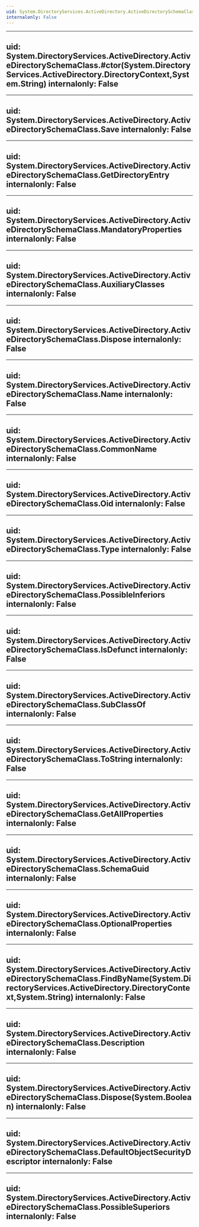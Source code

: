 ```yaml
---
uid: System.DirectoryServices.ActiveDirectory.ActiveDirectorySchemaClass
internalonly: False
---
```


---
uid: System.DirectoryServices.ActiveDirectory.ActiveDirectorySchemaClass.#ctor(System.DirectoryServices.ActiveDirectory.DirectoryContext,System.String)
internalonly: False
---

---
uid: System.DirectoryServices.ActiveDirectory.ActiveDirectorySchemaClass.Save
internalonly: False
---

---
uid: System.DirectoryServices.ActiveDirectory.ActiveDirectorySchemaClass.GetDirectoryEntry
internalonly: False
---

---
uid: System.DirectoryServices.ActiveDirectory.ActiveDirectorySchemaClass.MandatoryProperties
internalonly: False
---

---
uid: System.DirectoryServices.ActiveDirectory.ActiveDirectorySchemaClass.AuxiliaryClasses
internalonly: False
---

---
uid: System.DirectoryServices.ActiveDirectory.ActiveDirectorySchemaClass.Dispose
internalonly: False
---

---
uid: System.DirectoryServices.ActiveDirectory.ActiveDirectorySchemaClass.Name
internalonly: False
---

---
uid: System.DirectoryServices.ActiveDirectory.ActiveDirectorySchemaClass.CommonName
internalonly: False
---

---
uid: System.DirectoryServices.ActiveDirectory.ActiveDirectorySchemaClass.Oid
internalonly: False
---

---
uid: System.DirectoryServices.ActiveDirectory.ActiveDirectorySchemaClass.Type
internalonly: False
---

---
uid: System.DirectoryServices.ActiveDirectory.ActiveDirectorySchemaClass.PossibleInferiors
internalonly: False
---

---
uid: System.DirectoryServices.ActiveDirectory.ActiveDirectorySchemaClass.IsDefunct
internalonly: False
---

---
uid: System.DirectoryServices.ActiveDirectory.ActiveDirectorySchemaClass.SubClassOf
internalonly: False
---

---
uid: System.DirectoryServices.ActiveDirectory.ActiveDirectorySchemaClass.ToString
internalonly: False
---

---
uid: System.DirectoryServices.ActiveDirectory.ActiveDirectorySchemaClass.GetAllProperties
internalonly: False
---

---
uid: System.DirectoryServices.ActiveDirectory.ActiveDirectorySchemaClass.SchemaGuid
internalonly: False
---

---
uid: System.DirectoryServices.ActiveDirectory.ActiveDirectorySchemaClass.OptionalProperties
internalonly: False
---

---
uid: System.DirectoryServices.ActiveDirectory.ActiveDirectorySchemaClass.FindByName(System.DirectoryServices.ActiveDirectory.DirectoryContext,System.String)
internalonly: False
---

---
uid: System.DirectoryServices.ActiveDirectory.ActiveDirectorySchemaClass.Description
internalonly: False
---

---
uid: System.DirectoryServices.ActiveDirectory.ActiveDirectorySchemaClass.Dispose(System.Boolean)
internalonly: False
---

---
uid: System.DirectoryServices.ActiveDirectory.ActiveDirectorySchemaClass.DefaultObjectSecurityDescriptor
internalonly: False
---

---
uid: System.DirectoryServices.ActiveDirectory.ActiveDirectorySchemaClass.PossibleSuperiors
internalonly: False
---
